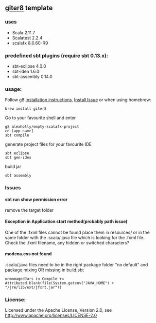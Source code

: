 ## [giter8](http://github.com/n8han/giter8) template

### uses
* Scala 2.11.7
* Scalatest 2.2.4
* scalafx 8.0.60-R9


### predefined sbt plugins (require sbt 0.13.x):
* sbt-eclipse 4.0.0
* sbt-idea 1.6.0
* sbt-assembly 0.14.0


### usage:
Follow g8 [installation instructions](http://github.com/n8han/giter8#readme), [Install Issue](https://github.com/n8han/conscript/issues/72#issuecomment-156680186) or when using homebrew:

    brew install giter8

Go to your favourite shell and enter  

    g8 alexholly/empty-scalafx-project
    cd [app-name]
    sbt compile


generate project files for your favourite IDE

    sbt eclipse
    sbt gen-idea

build jar

    sbt assembly

### Issues

#### sbt run show permission error
remove the target folder
    
#### Exception in Application start method(probably path issue)
One of the .fxml files cannot be found place them in resources/
or in the same folder with the .scala/.java file which is looking for the .fxml file.
Check the .fxml filename, any hidden or switched characters? 

#### modena.css not found
.scala/.java files need to be in the right package folder "no default" and package mixing
OR missing in build.sbt
```
unmanagedJars in Compile += Attributed.blank(file(System.getenv("JAVA_HOME") + "/jre/lib/ext/jfxrt.jar"))
```
    
### License:
Licensed under the Apache License, Version 2.0, see http://www.apache.org/licenses/LICENSE-2.0
